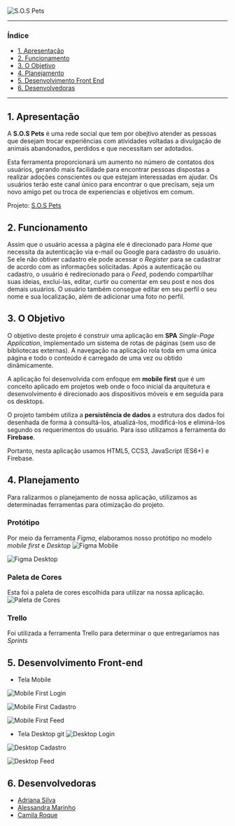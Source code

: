 ![S.O.S Pets](public/pictures/logo_sos_pets.png) 

***

### Índice

* [1. Apresentação](#1-Apresentação)
* [2. Funcionamento](#2-funcionamento)
* [3. O Objetivo](#3-o-objetivo)
* [4. Planejamento](#4-planejamento)
* [5. Desenvolvimento Front End](#5-desenvolvimento-front-end)
* [6. Desenvolvedoras](#6-desenvolvedoras)

***

## 1. Apresentação

A **S.O.S Pets** é uma rede social que tem por obejtivo atender as pessoas que desejam trocar experiências com atividades voltadas a divulgação de animais abandonados, perdidos e que necessitam ser adotados. 

Esta ferramenta proporcionará um aumento no número de contatos dos usuários, gerando mais facilidade para encontrar pessoas dispostas a realizar adoções conscientes ou que estejam interessadas em ajudar.
Os usuários terão este canal único para encontrar o que precisam, seja um novo amigo pet ou troca de experiencias e objetivos em comum.

Projeto: [S.O.S Pets](https://sospetslab.web.app)

## 2. Funcionamento

Assim que o usuário acessa a página ele é direcionado para *Home* que necessita da autenticação via e-mail ou Google para cadastro do usuário. Se ele não obtiver cadastro ele pode acessar o *Register* para se cadastrar de acordo com as informações solicitadas. Após a autenticação ou cadastro, o usuário é redirecionado para o *Feed*, podendo compartilhar suas ideias, excluí-las, editar, curtir ou comentar em seu post e nos dos demais usuários. O usuário também consegue editar em seu perfil o seu nome e sua localização, além de adicionar uma foto no perfil.

## 3. O Objetivo

O objetivo deste projeto é construir uma aplicação em **SPA** *Single-Page Application*, implementado um sistema de rotas de páginas (sem uso de bibliotecas externas). A navegação na aplicação rola toda em uma única página e todo o conteúdo é carregado de uma vez ou obtido dinâmicamente.

A aplicação foi desenvolvida com enfoque em **mobile first** que é um conceito aplicado em projetos web onde o foco inicial da arquitetura e desenvolvimento é direcionado aos dispositivos móveis e em seguida para os desktops.

O projeto também utiliza a **persistência de dados** a estrutura dos dados foi desenhada de forma à consultá-los, atualizá-los, modificá-los e eliminá-los segundo os requerimentos do usuário. Para isso utilizamos a ferramenta do **Firebase**.

Portanto, nesta aplicação usamos HTML5, CCS3, JavaScript (ES6+) e Firebase.

## 4. Planejamento

Para ralizarmos o planejamento de nossa aplicação, utilizamos as determinadas ferramentas para otimização do projeto.

### Protótipo
Por meio da ferramenta *Figma*, elaboramos nosso protótipo no modelo *mobile first* e *Desktop*
![Figma Mobile](public/pictures/figma-rede-social.png) 

![Figma Desktop](public/pictures/figma-rede-social-desktop.png) 

### Paleta de Cores
Esta foi a paleta de cores escolhida para utilizar na nossa aplicação.
![Paleta de Cores](public/pictures/paleta-de-cores.jpeg) 

### Trello
Foi utilizada a ferramenta Trello para determinar o que entregaríamos nas *Sprints*

## 5. Desenvolvimento Front-end

* Tela Mobile 

![Mobile First Login](public/pictures/sos-home.png) 

![Mobile First Cadastro](public/pictures/sos-register.png) 

![Mobile First Feed](public/pictures/sos-feed.png) 

* Tela Desktop 
git 
![Desktop Login](public/pictures/sos-home-desktop.png)

![Desktop Cadastro](public/pictures/sos-register-desktop.png)

![Desktop Feed](public/pictures/sos-feed-desktop.png)

## 6. Desenvolvedoras

* [Adriana Silva](https://github.com/sjadriana)
* [Alessandra Marinho](https://github.com/alessandramarinho)
* [Camila Roque](https://github.com/milaroque)
